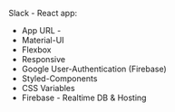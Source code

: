 Slack - React app:

* App URL -
* Material-UI
* Flexbox
* Responsive
* Google User-Authentication (Firebase)
* Styled-Components
* CSS Variables
* Firebase - Realtime DB & Hosting
